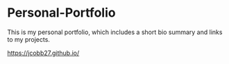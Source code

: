 # Personal-Portfolio
This is my personal portfolio, which includes a short bio summary and links to my projects.

https://jcobb27.github.io/
